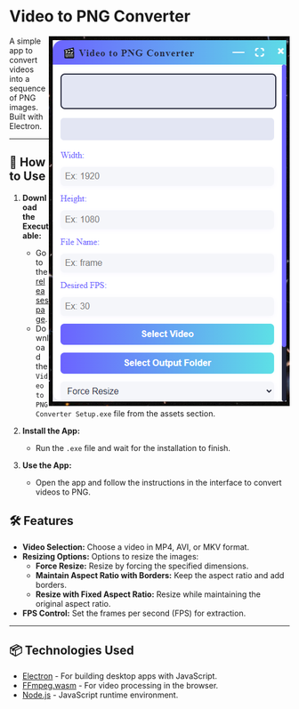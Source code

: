 # Video to PNG Converter

<a href="https://github.com/lefante/video-to-png-JS/releases"><img align="right" padding="40px" src="./assets/screenshot.png"></a>

A simple app to convert videos into a sequence of PNG images. Built with Electron.

---

## 🚀 How to Use

1. **Download the Executable:**
   - Go to the [releases page](https://github.com/lefante/video-to-png-JS/releases).
   - Download the `Video to PNG Converter Setup.exe` file from the assets section.

2. **Install the App:**
   - Run the `.exe` file and wait for the installation to finish.

3. **Use the App:**
   - Open the app and follow the instructions in the interface to convert videos to PNG.

## 🛠️ Features

- **Video Selection:** Choose a video in MP4, AVI, or MKV format.
- **Resizing Options:** Options to resize the images:
  - **Force Resize:** Resize by forcing the specified dimensions.
  - **Maintain Aspect Ratio with Borders:** Keep the aspect ratio and add borders.
  - **Resize with Fixed Aspect Ratio:** Resize while maintaining the original aspect ratio.
- **FPS Control:** Set the frames per second (FPS) for extraction.

---

## 📦 Technologies Used

- [Electron](https://www.electronjs.org/) - For building desktop apps with JavaScript.
- [FFmpeg.wasm](https://ffmpegwasm.netlify.app/) - For video processing in the browser.
- [Node.js](https://nodejs.org/) - JavaScript runtime environment.

